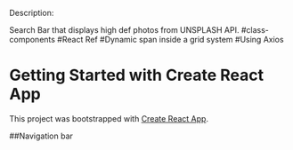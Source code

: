 Description:

Search Bar that displays high def photos from UNSPLASH API.
#class-components
#React Ref
#Dynamic span inside a grid system
#Using Axios



# Getting Started with Create React App

This project was bootstrapped with [Create React App](https://github.com/facebook/create-react-app).

##Navigation bar
